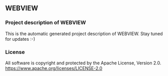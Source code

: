 ## WEBVIEW
### Project description of WEBVIEW
This is the automatic generated project description of WEBVIEW. Stay tuned for updates :-)
### License
All software is copyright and protected by the Apache License, Version 2.0.
https://www.apache.org/licenses/LICENSE-2.0